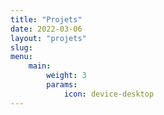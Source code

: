 ```yaml
---
title: "Projets"
date: 2022-03-06
layout: "projets"
slug: 
menu:
    main:
        weight: 3
        params: 
            icon: device-desktop
---
```



